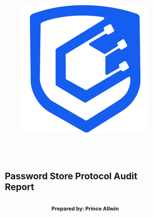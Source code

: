 <!DOCTYPE html>
<html>
<head>
<style>
    .full-page {
        width:  100%;
        height:  100vh; /* This will make the div take up the full viewport height */
        display: flex;
        flex-direction: column;
        justify-content: center;
        align-items: center;
    }
    .full-page img {
        max-width:  200;
        max-height:  200;
        margin-bottom: 5rem;
    }
    .full-page div{
        display: flex;
        flex-direction: column;
        justify-content: center;
        align-items: center;
    }
</style>
</head>
<body>

<div class="full-page">
    <img src="./logo.svg" alt="Logo">
    <div>
    <h1>Password Store Protocol Audit Report</h1>
    <h3>Prepared by: Prince Allwin</h3>
    </div>
</div>

</body>
</html>

<!-- Your report starts here! -->

# Table of Contents
- [Table of Contents](#table-of-contents)
- [Protocol Summary](#protocol-summary)
- [Disclaimer](#disclaimer)
- [Risk Classification](#risk-classification)
- [Audit Details](#audit-details)
	- [Scope](#scope)
	- [Roles](#roles)
- [Executive Summary](#executive-summary)
	- [Issues found](#issues-found)
- [Findings](#findings)
	- [High](#high)
	- [Informational](#informational)

# Protocol Summary


# Disclaimer

Prince Allwin and team makes all effort to find as many vulnerabilities in the code in the given time period, but holds no responsibilities for the findings provided in this document. A security audit by the team is not an endorsement of the underlying business or product. The audit was time-boxed and the review of the code was solely on the security aspects of the Solidity implementation of the contracts.

# Risk Classification

|            |        | Impact |        |     |
| ---------- | ------ | ------ | ------ | --- |
|            |        | High   | Medium | Low |
|            | High   | H      | H/M    | M   |
| Likelihood | Medium | H/M    | M      | M/L |
|            | Low    | M      | M/L    | L   |

We use the [CodeHawks](https://docs.codehawks.com/hawks-auditors/how-to-evaluate-a-finding-severity) severity matrix to determine severity. See the documentation for more details.

# Audit Details 

Commit Hash:
```
```

## Scope 

./src/

## Roles

# Executive Summary

## Issues found

| Severity | Number of issues found |
| -------- | ---------------------- |
| High     | 0                      |
| Medium   | 0                      |
| Low      | 0                      |
| Gas      | 0                      |
| Info     | 0                      |
|          |                        |
| Total    | 0                      |


# Findings

## High

## Informational